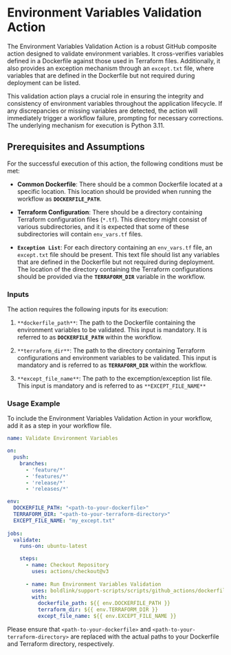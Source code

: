 # Environment Variables Validation Action
The Environment Variables Validation Action is a robust GitHub composite action designed to validate environment variables. It cross-verifies variables defined in a Dockerfile against those used in Terraform files. Additionally, it also provides an exception mechanism through an `except.txt` file, where variables that are defined in the Dockerfile but not required during deployment can be listed.

This validation action plays a crucial role in ensuring the integrity and consistency of environment variables throughout the application lifecycle. If any discrepancies or missing variables are detected, the action will immediately trigger a workflow failure, prompting for necessary corrections. The underlying mechanism for execution is Python 3.11.

## Prerequisites and Assumptions
For the successful execution of this action, the following conditions must be met:

- **Common Dockerfile**: There should be a common Dockerfile located at a specific location. This location should be provided when running the workflow as **`DOCKERFILE_PATH`**.

- **Terraform Configuration**: There should be a directory containing Terraform configuration files (`*.tf`). This directory might consist of various subdirectories, and it is expected that some of these subdirectories will contain `env_vars.tf` files.

- **`Exception List`**: For each directory containing an `env_vars.tf` file, an `except.txt` file should be present. This text file should list any variables that are defined in the Dockerfile but not required during deployment.
The location of the directory containing the Terraform configurations should be provided via the **`TERRAFORM_DIR`** variable in the workflow.

### Inputs
The action requires the following inputs for its execution:

1. `**dockerfile_path**`: The path to the Dockerfile containing the environment variables to be validated. This input is mandatory. It is referred to as **`DOCKERFILE_PATH`** within the workflow.

2. `**terraform_dir**`: The path to the directory containing Terraform configurations and environment variables to be validated. This input is mandatory and is referred to as **`TERRAFORM_DIR`** within the workflow.

3. `**except_file_name**`: The path to the excemption/exception list file. This input is mandatory and is referred to as `**EXCEPT_FILE_NAME**`

### Usage Example
To include the Environment Variables Validation Action in your workflow, add it as a step in your workflow file.
```yaml
name: Validate Environment Variables

on:
  push:
    branches:
      - 'feature/*'
      - 'features/*'
      - 'release/*'
      - 'releases/*'

env:
  DOCKERFILE_PATH: "<path-to-your-dockerfile>"
  TERRAFORM_DIR: "<path-to-your-terraform-directory>"
  EXCEPT_FILE_NAME: "my_except.txt"
  
jobs:
  validate:
    runs-on: ubuntu-latest

    steps:
      - name: Checkout Repository
        uses: actions/checkout@v3
        
      - name: Run Environment Variables Validation
        uses: boldlink/support-scripts/scripts/github_actions/dockerfile_variables_validate/examples@main
        with:
          dockerfile_path: ${{ env.DOCKERFILE_PATH }}
          terraform_dir: ${{ env.TERRAFORM_DIR }}
          except_file_name: ${{ env.EXCEPT_FILE_NAME }}
```

Please ensure that `<path-to-your-dockerfile>` and `<path-to-your-terraform-directory>` are replaced with the actual paths to your Dockerfile and Terraform directory, respectively.
